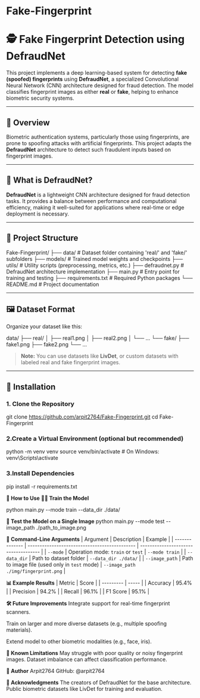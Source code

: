 # Fake-Fingerprint

# 🕵️ Fake Fingerprint Detection using DefraudNet

This project implements a deep learning-based system for detecting **fake (spoofed) fingerprints** using **DefraudNet**, a specialized Convolutional Neural Network (CNN) architecture designed for fraud detection. The model classifies fingerprint images as either **real** or **fake**, helping to enhance biometric security systems.

---

## 📌 Overview

Biometric authentication systems, particularly those using fingerprints, are prone to spoofing attacks with artificial fingerprints. This project adapts the **DefraudNet** architecture to detect such fraudulent inputs based on fingerprint images.

---

## 🧠 What is DefraudNet?

**DefraudNet** is a lightweight CNN architecture designed for fraud detection tasks. It provides a balance between performance and computational efficiency, making it well-suited for applications where real-time or edge deployment is necessary.

---

## 📂 Project Structure

Fake-Fingerprint/
├── data/ # Dataset folder containing 'real/' and 'fake/' subfolders
├── models/ # Trained model weights and checkpoints
├── utils/ # Utility scripts (preprocessing, metrics, etc.)
├── defraudnet.py # DefraudNet architecture implementation
├── main.py # Entry point for training and testing
├── requirements.txt # Required Python packages
└── README.md # Project documentation


---

## 🖼️ Dataset Format

Organize your dataset like this:

data/
├── real/
│ ├── real1.png
│ ├── real2.png
│ └── ...
└── fake/
├── fake1.png
├── fake2.png
└── ...


> **Note:** You can use datasets like **LivDet**, or custom datasets with labeled real and fake fingerprint images.

---

## 🔧 Installation

### 1. Clone the Repository

git clone https://github.com/arpit2764/Fake-Fingerprint.git
cd Fake-Fingerprint

### 2.Create a Virtual Environment (optional but recommended)
python -m venv venv
source venv/bin/activate      # On Windows: venv\Scripts\activate

### 3.Install Dependencies
pip install -r requirements.txt

**🚀 How to Use**
__🏋️‍♀️ Train the Model__

python main.py --mode train --data_dir ./data/

**🧪 Test the Model on a Single Image**
python main.py --mode test --image_path ./path_to_image.png

**📝 Command-Line Arguments**
| Argument       | Description                                   | Example                              |
| -------------- | --------------------------------------------- | ------------------------------------ |
| `--mode`       | Operation mode: `train` or `test`             | `--mode train`                       |
| `--data_dir`   | Path to dataset folder                        | `--data_dir ./data/`                 |
| `--image_path` | Path to image file (used only in `test` mode) | `--image_path ./img/fingerprint.png` |


**📊 Example Results**
| Metric    | Score |
| --------- | ----- |
| Accuracy  | 95.4% |
| Precision | 94.2% |
| Recall    | 96.1% |
| F1 Score  | 95.1% |

**🛠️ Future Improvements**
Integrate support for real-time fingerprint scanners.

Train on larger and more diverse datasets (e.g., multiple spoofing materials).

Extend model to other biometric modalities (e.g., face, iris).


**🐛 Known Limitations**
May struggle with poor quality or noisy fingerprint images.
Dataset imbalance can affect classification performance.

**👤 Author**
Arpit2764
GitHub: @arpit2764

**🙌 Acknowledgments**
The creators of DefraudNet for the base architecture.
Public biometric datasets like LivDet for training and evaluation.
